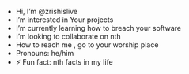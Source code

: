 -  Hi, I’m @zrishislive
-  I’m interested in Your projects
-  I’m currently learning how to breach your software
-  I’m looking to collaborate on nth
-  How to reach me , go to your worship place
-  Pronouns: he/him
- ⚡ Fun fact: nth facts in my life

<!---
zrishislive/zrishislive is a ✨ special ✨ repository because its `README.md` (this file) appears on your GitHub profile.
You can click the Preview link to take a look at your changes.
--->
